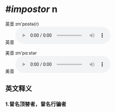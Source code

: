# ***\#impostor*** n
英音 ɪm'pɒstə(r)  
英音
<audio src="./media/impostor1_AAC.aac" controls="controls"></audio>

美音 ɪm'pɑːstər  
美音
<audio src="./media/impostor2_AAC.aac" controls="controls"></audio>



  

英文释义
---
### 1.**冒名顶替者，冒名行骗者**  


